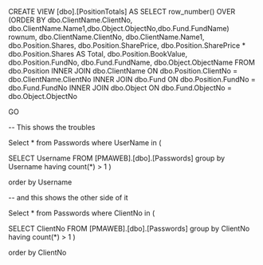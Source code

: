 CREATE VIEW [dbo].[PositionTotals]
AS
SELECT       row_number() OVER (ORDER BY dbo.ClientName.ClientNo, dbo.ClientName.Name1,dbo.Object.ObjectNo,dbo.Fund.FundName) rownum,  dbo.ClientName.ClientNo, dbo.ClientName.Name1, dbo.Position.Shares, dbo.Position.SharePrice, dbo.Position.SharePrice * dbo.Position.Shares AS Total, dbo.Position.BookValue, dbo.Position.FundNo, 
                         dbo.Fund.FundName, dbo.Object.ObjectName
FROM            dbo.Position INNER JOIN
                         dbo.ClientName ON dbo.Position.ClientNo = dbo.ClientName.ClientNo INNER JOIN
                         dbo.Fund ON dbo.Position.FundNo = dbo.Fund.FundNo INNER JOIN
                         dbo.Object ON dbo.Fund.ObjectNo = dbo.Object.ObjectNo


GO


-- This shows the troubles

Select * from Passwords
where UserName in (

SELECT Username
  FROM [PMAWEB].[dbo].[Passwords]
  group by Username
  having count(*) > 1
  )

  order by Username
  
  -- and this shows the other side of it
  
Select * from Passwords
where ClientNo in (

SELECT ClientNo
  FROM [PMAWEB].[dbo].[Passwords]
  group by ClientNo
  having count(*) > 1
  )

  order by ClientNo
  
  